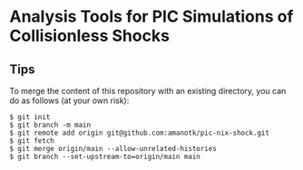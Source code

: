 # Analysis Tools for PIC Simulations of Collisionless Shocks

## Tips
To merge the content of this repository with an existing directory, you can do as follows (at your own risk):
```
$ git init
$ git branch -m main
$ git remote add origin git@github.com:amanotk/pic-nix-shock.git
$ git fetch
$ git merge origin/main --allow-unrelated-histories
$ git branch --set-upstream-to=origin/main main
```
